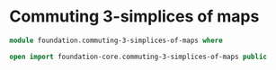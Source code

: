 # Commuting 3-simplices of maps

```agda
module foundation.commuting-3-simplices-of-maps where

open import foundation-core.commuting-3-simplices-of-maps public
```
